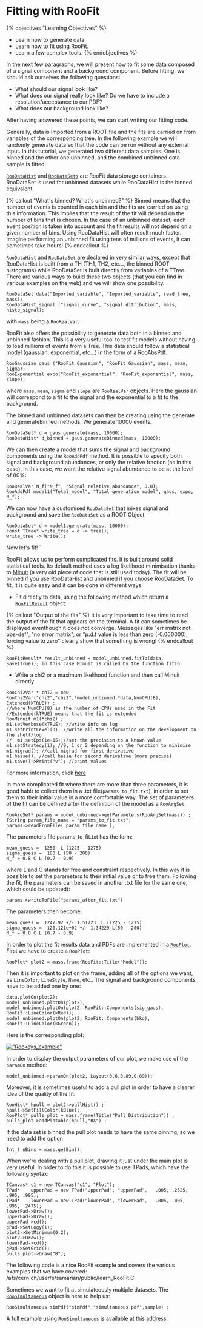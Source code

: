 # Fitting with RooFit

{% objectives "Learning Objectives" %}
* Learn how to generate data. 
* Learn how to fit using RooFit.
* Learn a few complex tools.
{% endobjectives %} 

In the next few paragraphs, we will present how to fit some data composed of a signal component and a background component. 
Before fitting, we should ask ourselves the following questions: 

- What should our signal look like? 
- What does our signal really look like? Do we have to include a resolution/acceptance to our PDF?
- What does our background look like? 

After having answered these points, we can start writing our fitting code. 

Generally, data is imported from a ROOT file and the fits are carried on from variables of the corresponding tree. In the following example we will randomly generate data so that the code can be run without any external input.
In this tutorial, we generated two different data samples. One is binned and the other one unbinned, and the combined unbinned data sample is fitted. 

[`RooDataHist`](https://root.cern.ch/doc/master/classRooDataHist.html) and [`RooDataSets`](https://root.cern.ch/root/html516/RooDataSet.html) are RooFit data storage containers. RooDataSet is used for unbinned datasets while RooDataHist is the binned equivalent.
 
{% callout "What's binned? What's unbinned?" %}
Binned means that the number of events is counted in each bin and the fits are carried on using this information. This implies that the result of the fit will depend on the number of bins that is chosen. In the case of an unbinned dataset, each event position is taken into account and the fit results will not depend on a given number of bins. Using RooDataHist will often result much faster. Imagine performing an unbinned fit using tens of millions of events, it can sometimes take hours!
{% endcallout %} 

`RooDataHist` and `RooDataSet` are declared in very similar ways, except that RooDataHist is built from a TH (TH1, TH2, etc…, the binned ROOT histograms) while RooDataSet is built directly from variables of a TTree. 
There are various ways to build these two objects (that you can find in various examples on the web) and we will show one possibility. 

````
RooDataSet data("Imported_variable", "Imported_variable", read_tree, mass);
RooDataHist signal ("signal_curve", "signal ditribution", mass,  histo_signal);
````

with `mass` being a `RooRealVar`.

RooFit also offers the possibility to generate data both in a binned and unbinned fashion. This is a very useful tool to test fit models without having to load millions of events from a Tree. This data should follow a statistical model (gaussian, exponential, etc…) in the form of a RooAbsPdf. 

````
RooGaussian gaus ("RooFit_Gaussian", "RooFit_Gaussian", mass, mean, sigma);
RooExponential expo("RooFit_exponential", "RooFit_exponential", mass, slope);
````

where `mass`, `mean`, `sigma` and `slope` are `RooRealVar` objects. 
Here the gaussian will correspond to a fit to the signal and the exponential to a fit to the background. 

The binned and unbinned datasets can then be creating using the generate and generateBinned methods. We generate 10000 events:

````
RooDataSet* d = gaus.generate(mass, 10000);
RooDataHist* d_binned = gaus.generateBinned(mass, 10000);
````

We can then create a model that sums the signal and background components using the `RooAddPdf` method. It is possible to specify both signal and background abundances, or only the relative fraction (as in this case). In this case, we want the relative signal abundance to be at the level of 80%:

````
RooRealVar N_f("N_f", "Signal relative abundance", 0.8);
RooAddPdf model1("Total_model", "Total generation model", gaus, expo, N_f);
````

We can now have a customised `RooDataSet` that mixes signal and background and save the `RooDataSet` as a ROOT Object.

````
RooDataSet* d = model1.generate(mass, 10000);
const TTree* write_tree = d -> tree();
write_tree -> Write();
````

Now let's fit! `

RooFit allows us to perform complicated fits. It is built around solid statistical tools. Its default method uses a log likelihood minimisation thanks to [Minuit](https://seal.web.cern.ch/seal/snapshot/work-packages/mathlibs/minuit/) (a very old piece of code that is still used today). 
The fit will be binned if you use RooDataHist and unbinned if you choose RooDataSet.
To fit, it is quite easy and it can be done in different ways: 

- Fit directly to data, using the following method which return a [`RooFitResult`](https://root.cern.ch/doc/v612/classRooFitResult.html) object:

{% callout "Output of the fits" %}
It is very important to take time to read the output of the fit that appears on the terminal. A fit can sometimes be displayed eventhough it does not converge. 
Messages like "err matrix not pos-def", "no error matrix", or "p.d.f value is less than zero (-0.000000), forcing value to zero" clearly show that something is wrong!
{% endcallout %} 

````
RooFitResult* result_unbinned = model_unbinned.fitTo(data, Save(True)); in this case Minuit is called by the function fitTo
````

- Write a chi2 or a maximum likelihood function and then call Minuit directly

````
RooChi2Var * chi2 = new RooChi2Var("chi2","chi2",*model_unbinned,*data,NumCPU(8), Extended(kTRUE)) ; 
//where NumCPU(8) is the number of CPUs used in the Fit
//Extended(kTRUE) means that the fit is extended
RooMinuit m1(*chi2) ;
m1.setVerbose(kTRUE); //write info on log
m1.setPrintLevel(3); //write all the information on the development on the shell/log
//  m1.setEps(1e-15);//set the precision to a known value
m1.setStrategy(1); //0, 1 or 2 depending on the function to minimise
m1.migrad(); //call migrad for first derivative
m1.hesse(); //call hesse for second derivative (more precise)
m1.save()->Print("v"); //print values
````

For more information, click [here](https://root.cern.ch/doc/master/classRooMinuit.html#a73477af6d519f8b91ab0538bee1fc2f8)



In more complicated fit where there are more than three parameters, it is good habit to collect them in a .txt file(`params_to_fit.txt`), in order to set them to their initial value in a more comfortable way. The set of parameters of the fit can be defined after the definition of the model as a `RooArgSet`.

````
RooArgSet* params = model_unbinned->getParameters(RooArgSet(mass)) ;
TString param_file_name = "params_to_fit.txt";
params->readFromFile( param_file_name );
````

The parameters file params_to_fit.txt has the form:

````
mean_guess =  1250  L (1225 - 1275)
sigma_guess =  100 L (50 - 200)
N_f = 0.8 C L (0.7 - 0.9)
````

where L and C stands for free and constraint respectively. In this way it is possible to set the parameters to their initial value or to free them. Following the fit, the parameters can be saved in another .txt file (or the same one, which could be updated):

````
params->writeToFile("params_after_fit.txt")
````

The parameters then become: 

````
mean_guess =  1247.92 +/- 1.51723  L (1225 - 1275)
sigma_guess =  120.121e+02 +/- 1.34229 L(50 - 200)
N_f = 0.8 C L (0.7 - 0.9)
````

In order to plot the fit results data and PDFs are implemented in a [`RooPlot`](https://root.cern.ch/doc/master/classRooPlot.html).
First we have to create a `RooPlot`: 

````
RooPlot* plot2 = mass.frame(RooFit::Title("Model"));
````

Then it is important to plot on the frame, adding all of the options we want, as `LineColor`, `LineStyle`, `Name`, etc.. The signal and background components have to be added one by one: 

````
data.plotOn(plot2);
model_unbinned.plotOn(plot2);
model_unbinned.plotOn(plot2, RooFit::Components(sig_gaus), RooFit::LineColor(kRed));
model_unbinned.plotOn(plot2, RooFit::Components(bkg), RooFit::LineColor(kGreen));
````

Here is the corresponding plot: 

[!["Rookeys_example"](C_unbinned.png)](C_unbinned.png)

In order to display the output parameters of our plot, we make use of the `paramOn` method: 

````
model_unbinned->paramOn(plot2, Layout(0.6,0.89,0.89)); 
````

Moreover, it is sometimes useful to add a pull plot in order to have a clearer idea of the quality of the fit: 

````
RooHist* hpull = plot2->pullHist() ;
hpull->SetFillColor(kBlue);
RooPlot* pulls_plot = mass.frame(Title("Pull Distribution")) ;
pulls_plot->addPlotable(hpull,"BX") ;
````

If the data set is binned the pull plot needs to have the same binning, so we need to add the option

````
Int_t nBins = mass.getBin();
````

When we're dealing with a pull plot, drawing it just under the main plot is very useful. In order to do this it is possible to use TPads, which have the following syntax: 

````
TCanvas* c1 = new TCanvas("c1", "Plot");
TPad*    upperPad = new TPad("upperPad", "upperPad",   .005, .2525, .995, .995);
TPad*    lowerPad = new TPad("lowerPad", "lowerPad",   .005, .005,  .995, .2475);
lowerPad->Draw(); 
upperPad->Draw();        
upperPad->cd();
gPad->SetLogy(1);
plot2->SetMinimum(0.2);
plot2->Draw();
lowerPad->cd();
gPad->SetGrid();
pulls_plot->Draw("B");
````

The following code is a nice RooFit example and covers the various examples that we have covered: /afs/cern.ch/user/s/samarian/public/learn_RooFit.C

Sometimes we want to fit at simulateously multiple datasets. The [`RooSimultaneous`](https://root.cern.ch/doc/master/classRooSimultaneous.html) object is here to help us: 

````
RooSimultaneous simPdf("simPdf","simultaneous pdf",sample) ;
````

A full example using `RooSimultaneous` is available at this [address](https://root.cern.ch/root/html/tutorials/roofit/rf501_simultaneouspdf.C.html).

